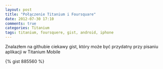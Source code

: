 ```yaml
---
layout: post
title: "Połączenie Titanium i Foursquare"
date: 2012-07-30 17:10
comments: true
categories: Titanium
tags: titanium, foursquere, gist, android, iphone
---
```

Znalazłem na githubie ciekawy gist, który może być przydatny przy pisaniu aplikacji w Titanium Mobile
<!-- more -->
{% gist 885560 %}
